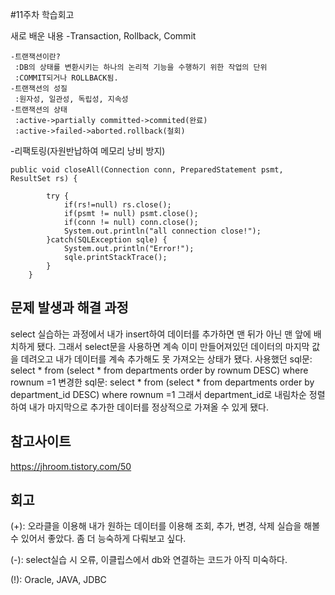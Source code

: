 #11주차 학습회고

새로 배운 내용
-Transaction, Rollback, Commit
```
-트랜잭션이란?
 :DB의 상태를 변환시키는 하나의 논리적 기능을 수행하기 위한 작업의 단위
 :COMMIT되거나 ROLLBACK됨.
-트랜잭션의 성질
 :원자성, 일관성, 독립성, 지속성
-트랜잭션의 상태
 :active->partially committed->commited(완료)
 :active->failed->aborted.rollback(철회)
```
 
-리팩토링(자원반납하여 메모리 낭비 방지)
```
public void closeAll(Connection conn, PreparedStatement psmt, ResultSet rs) {
		
		try {
			if(rs!=null) rs.close();
			if(psmt != null) psmt.close();
			if(conn != null) conn.close();
			System.out.println("all connection close!");
		}catch(SQLException sqle) {
			System.out.println("Error!");
			sqle.printStackTrace();
		}
	}
```
  

문제 발생과 해결 과정
-------------
select 실습하는 과정에서 내가 insert하여 데이터를 추가하면 맨 뒤가 아닌 맨 앞에 배치하게 됐다. 그래서 select문을 사용하면 계속 이미 만들어져있던 데이터의 마지막 값을 데려오고 내가 데이터를 계속 추가해도 못 가져오는 상태가 됐다.
사용했던 sql문: select * from (select * from departments order by rownum DESC) where rownum =1
변경한 sql문:  select * from (select * from departments order by department_id DESC) where rownum =1
그래서 department_id로 내림차순 정렬하여 내가 마지막으로 추가한 데이터를 정상적으로 가져올 수 있게 됐다.
		

참고사이트
----------
https://jhroom.tistory.com/50


회고
------
(+): 오라클을 이용해 내가 원하는 데이터를 이용해 조회, 추가, 변경, 삭제 실습을 해볼 수 있어서 좋았다. 좀 더 능숙하게 다뤄보고 싶다.

(-): select실습 시 오류, 이클립스에서 db와 연결하는 코드가 아직 미숙하다.

(!): Oracle, JAVA, JDBC

